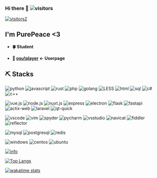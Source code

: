 ### Hi there 👋 ![visitors](https://visitor-badge.glitch.me/badge?page_id=pure-peace.pure-peace)

[![visitors2](http://antzuhl.cn:4000/get/@pure-peace.readme)](https://github.com/pure-peace/pure-peace)


## I'm PurePeace <3
- #### 🍀 Student
- #### 🍓 [osu!player](https://osu.ppy.sh/users/5084172) <- Userpage



## ⛏️ Stacks

![python](https://img.shields.io/badge/-python-red?style=for-the-badge)
![javascript](https://img.shields.io/badge/-javascript-red?style=for-the-badge)
![rust](https://img.shields.io/badge/-rust-red?style=for-the-badge)
![php](https://img.shields.io/badge/-php-red?style=for-the-badge)
![golang](https://img.shields.io/badge/-golang-red?style=for-the-badge)
![LESS](https://img.shields.io/badge/-LESS-red?style=for-the-badge)
![html](https://img.shields.io/badge/-html-red?style=for-the-badge)
![sql](https://img.shields.io/badge/-sql-red?style=for-the-badge)
![c#](https://img.shields.io/badge/-c%23-inactive?style=for-the-badge)
![c++](https://img.shields.io/badge/-c%2B%2B-inactive?style=for-the-badge)

![vue.js](https://img.shields.io/badge/-vue.js-blue?style=for-the-badge)
![node.js](https://img.shields.io/badge/-node.js-blue?style=for-the-badge)
![nuxt.js](https://img.shields.io/badge/-nuxt.js-blue?style=for-the-badge)
![express](https://img.shields.io/badge/-express-blue?style=for-the-badge)
![electron](https://img.shields.io/badge/-electron-blue?style=for-the-badge)
![flask](https://img.shields.io/badge/-flask-blue?style=for-the-badge)
![fastapi](https://img.shields.io/badge/-fastapi-blue?style=for-the-badge)
![actix-web](https://img.shields.io/badge/-actix%20web-blue?style=for-the-badge)
![laravel](https://img.shields.io/badge/-laravel-blue?style=for-the-badge)
![qt-quick](https://img.shields.io/badge/-qt%20quick-inactive?style=for-the-badge)

![vscode](https://img.shields.io/badge/-vscode-brightgreen?style=for-the-badge)
![vim](https://img.shields.io/badge/-vim-brightgreen?style=for-the-badge)
![spyder](https://img.shields.io/badge/-spyder-brightgreen?style=for-the-badge)
![pycharm](https://img.shields.io/badge/-pycharm-brightgreen?style=for-the-badge)
![vsstudio](https://img.shields.io/badge/-vsstudio-brightgreen?style=for-the-badge)
![navicat](https://img.shields.io/badge/-navicat-brightgreen?style=for-the-badge)
![fiddler](https://img.shields.io/badge/-fiddler-brightgreen?style=for-the-badge)
![reflector](https://img.shields.io/badge/-reflector-brightgreen?style=for-the-badge)

![mysql](https://img.shields.io/badge/-mysql-blueviolet?style=for-the-badge)
![postgresql](https://img.shields.io/badge/-postgresql-blueviolet?style=for-the-badge)
![redis](https://img.shields.io/badge/-redis-blueviolet?style=for-the-badge)

![windows](https://img.shields.io/badge/-windows-orange?style=for-the-badge)
![centos](https://img.shields.io/badge/-centos-orange?style=for-the-badge)
![ubuntu](https://img.shields.io/badge/-ubuntu-orange?style=for-the-badge)

[![info](https://github-readme-stats.vercel.app/api?username=pure-peace&show_icons=true&count_private=true&hide=prs&theme=vue&custom_title=💕%20Github%20Stats)](https://github.com/pure-peace/pure-peace)

[![Top Langs](https://github-readme-stats.vercel.app/api/top-langs/?username=pure-peace&layout=compact&card_width=445&custom_title=😊%20Used%20Languages&langs_count=10)](https://github.com/pure-peace/pure-peace)

[![wakatime stats](https://github-readme-stats.vercel.app/api/wakatime?username=PurePeace&custom_title=🎲%20Week%20Stats)](https://github.com/pure-peace/pure-peace)
